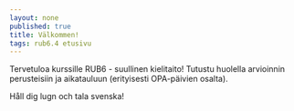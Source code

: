 ```yaml
---
layout: none
published: true
title: Välkommen!
tags: rub6.4 etusivu
---
```

Tervetuloa kurssille RUB6 - suullinen kielitaito! Tutustu huolella arvioinnin perusteisiin ja aikatauluun (erityisesti OPA-päivien osalta). 

Håll dig lugn och tala svenska!


